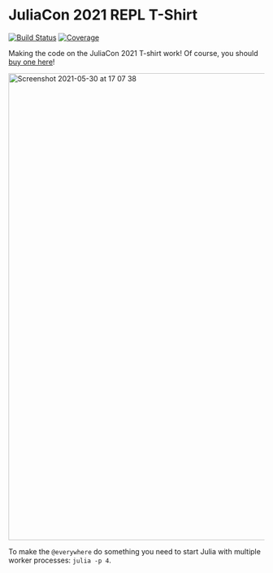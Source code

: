 # JuliaCon 2021 REPL T-Shirt

[![Build Status](https://github.com/crstnbr/JuliaCon.jl/workflows/CI/badge.svg)](https://github.com/crstnbr/JuliaCon.jl/actions)
[![Coverage](https://codecov.io/gh/crstnbr/JuliaCon.jl/branch/master/graph/badge.svg)](https://codecov.io/gh/crstnbr/JuliaCon.jl)

Making the code on the JuliaCon 2021 T-shirt work! Of course, you should [buy one here](https://www.bonfire.com/juliacon-repl/)!

<img width="919" alt="Screenshot 2021-05-30 at 17 07 38" src="https://user-images.githubusercontent.com/187980/120109394-8ca0b000-c169-11eb-8617-e55bb0a44cee.png">

To make the `@everywhere` do something you need to start Julia with multiple worker processes: `julia -p 4`.
